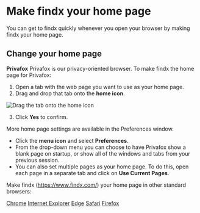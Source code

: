 # Make findx your home page
You can get to findx quickly whenever you open your browser by making findx your home page.

## Change your home page

**Privafox** 
Privafox is our privacy-oriented browser. To make findx the home page for Privafox:  
1. Open a tab with the web page you want to use as your home page.  
2. Drag and drop that tab onto the **home icon**.
 
  ![Drag the tab onto the home icon](https://help.findx.com/_media/findx_as_startpage_animation.gif) 
  
  3. Click **Yes** to confirm. 
 
More home page settings are available in the Preferences window.

* Click the **menu icon** and select **Preferences**.
* From the drop-down menu you can choose to have Privafox show a blank page on startup, or show all of the windows and tabs from your previous session.
* You can also set multiple pages as your home page. To do this, open each page in a separate tab and click on **Use Current Pages**.


Make findx (https://www.findx.com/) your home page in other standard browsers:

[Chrome](https://support.google.com/chrome/answer/95314?hl=en)
[Internet Explorer](https://support.microsoft.com/en-us/help/17426/windows-internet-explorer-11-change-home-page)
[Edge](https://support.microsoft.com/en-us/instantanswers/46fafbed-7ba4-42fb-908a-75664d83c704/change-your-home-page)
[Safari](https://support.apple.com/kb/PH21487?viewlocale=en_US&locale=en_US)
[Firefox](https://support.mozilla.org/en-US/kb/how-to-set-the-home-page)



